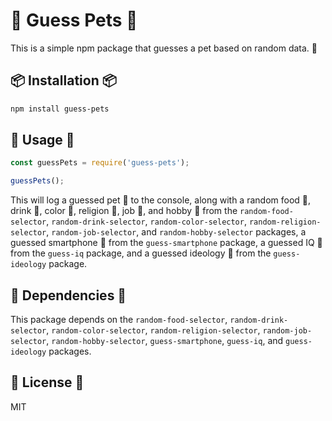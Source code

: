 
# 🐾 Guess Pets 🐾

This is a simple npm package that guesses a pet based on random data. 🎲

## 📦 Installation 📦

```bash
npm install guess-pets
```

## 🚀 Usage 🚀

```javascript
const guessPets = require('guess-pets');

guessPets();
```

This will log a guessed pet 🐶 to the console, along with a random food 🍔, drink 🍹, color 🌈, religion 🕌, job 👷, and hobby 🎨 from the `random-food-selector`, `random-drink-selector`, `random-color-selector`, `random-religion-selector`, `random-job-selector`, and `random-hobby-selector` packages, a guessed smartphone 📱 from the `guess-smartphone` package, a guessed IQ 🧠 from the `guess-iq` package, and a guessed ideology 🗽 from the `guess-ideology` package.

## 🔗 Dependencies 🔗

This package depends on the `random-food-selector`, `random-drink-selector`, `random-color-selector`, `random-religion-selector`, `random-job-selector`, `random-hobby-selector`, `guess-smartphone`, `guess-iq`, and `guess-ideology` packages.

## 📝 License 📝

MIT

